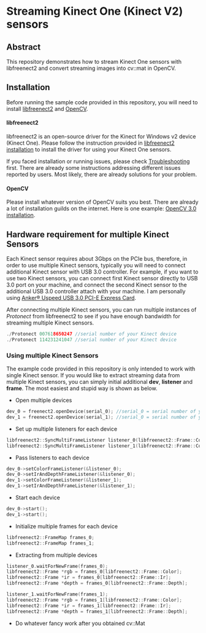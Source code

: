 # Streaming Kinect One (Kinect V2) sensors


## Abstract
This repository demonstrates how to stream Kinect One sensors with libfreenect2 and convert streaming images into cv::mat in OpenCV. 

## Installation
Before running the sample code provided in this repository, you will need to install [libfreenect2](https://github.com/OpenKinect/libfreenect2) and [OpenCV](https://github.com/Itseez/opencv). 

#### libfreenect2

libfreenect2 is an open-source driver for the Kinect for Windows v2 device (Kinect One). Please follow the instruction provided in [libfreenect2 installation](https://github.com/OpenKinect/libfreenect2#installation) to install the driver for using your Kinect One sensors. 

If you faced installation or running issues, please check [Troubleshooting](https://github.com/OpenKinect/libfreenect2/wiki/Troubleshooting) first. There are already some instructions addressing different issues reported by users. Most likely, there are already solutions for your problem. 


#### OpenCV

Please install whatever version of OpenCV suits you best. There are already a lot of installation guilds on the internet. Here is one example: [OpenCV 3.0 installation](http://docs.opencv.org/3.0-beta/doc/tutorials/introduction/linux_install/linux_install.html). 

## Hardware requirement for multiple Kinect Sensors
Each Kinect sensor requires about 3Gbps on the PCIe bus, therefore, in order to use multiple Kinect sensors, typically you will need to connect additional Kinect sensor with USB 3.0 controller. For example, if you want to use two Kinect sensors, you can connect first Kinect sensor directly to USB 3.0 port on your machine, and connect the second Kinect sensor to the additional USB 3.0 controller attach with your machine. I am personally using [Anker® Uspeed USB 3.0 PCI-E Express Card](https://www.anker.com/products/68UPPCIE-4SU). 

After connecting multiple Kinect sensors, you can run multiple instances of *Protonect* from libfreenect2 to see if you have enough bandwidth for streaming multiple Kinect sensors.

```C++
./Protonect 007618650247 //serial number of your Kinect device
./Protonect 114231241047 //serial number of your Kinect device
```

### Using multiple Kinect Sensors
The example code provided in this repository is only intended to work with single Kinect sensor. If you would like to extract streaming data from multiple Kinect sensors, you can simply initial additional **dev**, **listener** and **frame**. The most easiest and stupid way is shown as below. 

- Open multiple devices
```C++
dev_0 = freenect2.openDevice(serial_0); //serial_0 = serial number of your 1st Kinect device
dev_1 = freenect2.openDevice(serial_1); //serial_0 = serial number of your 2nd Kinect device
```
- Set up multiple listeners for each device
```C++
libfreenect2::SyncMultiFrameListener listener_0(libfreenect2::Frame::Color | libfreenect2::Frame::Depth | libfreenect2::Frame::Ir);
libfreenect2::SyncMultiFrameListener listener_1(libfreenect2::Frame::Color | libfreenect2::Frame::Depth | libfreenect2::Frame::Ir);
```
- Pass listeners to each device
```C++
dev_0->setColorFrameListener(&listener_0);
dev_0->setIrAndDepthFrameListener(&listener_0);
dev_1->setColorFrameListener(&listener_1);
dev_1->setIrAndDepthFrameListener(&listener_1);
```
- Start each device
```C++
dev_0->start();
dev_1->start();
```
- Initialize multiple frames for each device
```C++
libfreenect2::FrameMap frames_0;
libfreenect2::FrameMap frames_1;
```
- Extracting from multiple devices
```C++
listener_0.waitForNewFrame(frames_0);
libfreenect2::Frame *rgb = frames_0[libfreenect2::Frame::Color];
libfreenect2::Frame *ir = frames_0[libfreenect2::Frame::Ir];
libfreenect2::Frame *depth = frames_0[libfreenect2::Frame::Depth];

listener_1.waitForNewFrame(frames_1);
libfreenect2::Frame *rgb = frames_1[libfreenect2::Frame::Color];
libfreenect2::Frame *ir = frames_1[libfreenect2::Frame::Ir];
libfreenect2::Frame *depth = frames_1[libfreenect2::Frame::Depth];
```

- Do whatever fancy work after you obtained cv::Mat




